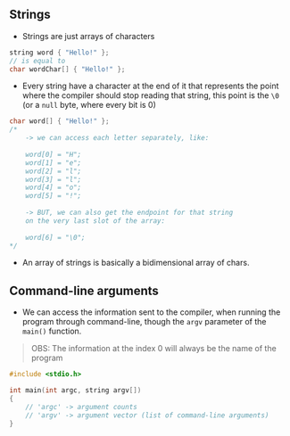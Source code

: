 ## Strings

- Strings are just arrays of characters

```cpp
string word { "Hello!" };
// is equal to
char wordChar[] { "Hello!" };
```

- Every string have a character at the end of it that represents the point where the compiler should stop reading that string, this point is the `\0` (or a `null` byte, where every bit is 0)

```cpp
char word[] { "Hello!" }; 
/* 
	-> we can access each letter separately, like:
	
	word[0] = "H";
	word[1] = "e";
	word[2] = "l";
	word[3] = "l";
	word[4] = "o";
	word[5] = "!";
	
	-> BUT, we can also get the endpoint for that string 
	on the very last slot of the array:
	
	word[6] = "\0";
*/
```

- An array of strings is basically a bidimensional array of chars.

## Command-line arguments
- We can access the information sent to the compiler, when running the program through command-line, though the `argv` parameter of the `main()` function. 

> OBS: The information at the index 0 will always be the name of the program

```cpp
#include <stdio.h>

int main(int argc, string argv[]) 
{
	// 'argc' -> argument counts
	// 'argv' -> argument vector (list of command-line arguments)
}
```


